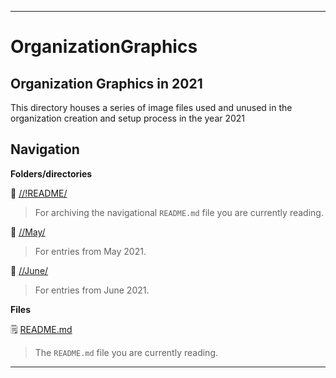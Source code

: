 
***

# OrganizationGraphics

## Organization Graphics in 2021

This directory houses a series of image files used and unused in the organization creation and setup process in the year 2021

## Navigation

**Folders/directories**

📁 [//!README/](/OrganizationGraphics/!README/)

> For archiving the navigational `README.md` file you are currently reading.

📁 [//May/](/OrganizationGraphics/ByDate/2021/May/)

> For entries from May 2021.

📁 [//June/](/OrganizationGraphics/ByDate/2021/June/)

> For entries from June 2021.

**Files**

🗒️ [README.md](/NewOrgs/README.md)

> The `README.md` file you are currently reading.

***
